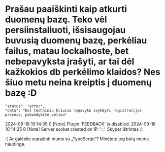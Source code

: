 # Prašau paaiškinti kaip atkurti duomenų bazę. Teko vėl persiinstaliuoti, išsisaugojau buvusią duomenų bazę, perkėliau failus, matau lockalhoste, bet nebepavyksta įrašyti, ar tai dėl kažkokios db perkėlimo klaidos? Nes šiuo metu neina kreiptis į duomenų bazę :D 
	"status": "error",
	"data": "Del techniniu kliuciu nepavyko ivykdyti registracijos proceso, pabandykite veliau"
 2024-09-18 10:14:35 0 [Note] Plugin 'FEEDBACK' is disabled.
2024-09-18 10:14:35 0 [Note] Server socket created on IP: '::'.
Skyper ištrintas :)


:(
Ar galėsite supažinti mums su „TypeScript“? Minėjote jog būtų mums naudinga.

